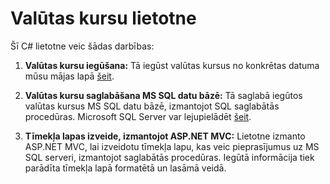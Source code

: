 ﻿# Valūtas kursu lietotne

Šī C# lietotne veic šādas darbības:

1. **Valūtas kursu iegūšana:**
   Tā iegūst valūtas kursus no konkrētas datuma mūsu mājas lapā [šeit](https://www.bank.lv/vk/ecb.xml?date=20050323).

2. **Valūtas kursu saglabāšana MS SQL datu bāzē:**
   Tā saglabā iegūtos valūtas kursus MS SQL datu bāzē, izmantojot SQL saglabātās procedūras. Microsoft SQL Server var lejupielādēt [šeit](https://www.microsoft.com/en-us/sql-server/sql-server-downloads).

3. **Tīmekļa lapas izveide, izmantojot ASP.NET MVC:**
   Lietotne izmanto ASP.NET MVC, lai izveidotu tīmekļa lapu, kas veic pieprasījumus uz MS SQL serveri, izmantojot saglabātās procedūras. Iegūtā informācija tiek parādīta tīmekļa lapā formatētā un lasāmā veidā.